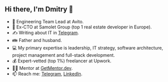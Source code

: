 ## Hi there, I'm Dmitry 👋

- 💚 Engineering Team Lead at Avito.
- 🔭 Ex-CTO at Samolet Group (top 1 real estate developer in Europe).
- ✍️ Writing about IT in [Telegram](https://t.me/myengineeringnotes).
- 👪 Father and husband.
- 💻 My primary expertise is leadership, IT strategy, software architecture, project management and full-stack development.
- 💰 Expert-vetted (top 1%) freelancer at Upwork.
- 👨‍🎓 Mentor at [GetMentor.dev](https://getmentor.dev/mentor/dmitriy-astrikov-3577).
- 📫 Reach me: [Telegram](https://t.me/dastrikov), [LinkedIn](https://www.linkedin.com/in/dastrikov/).

